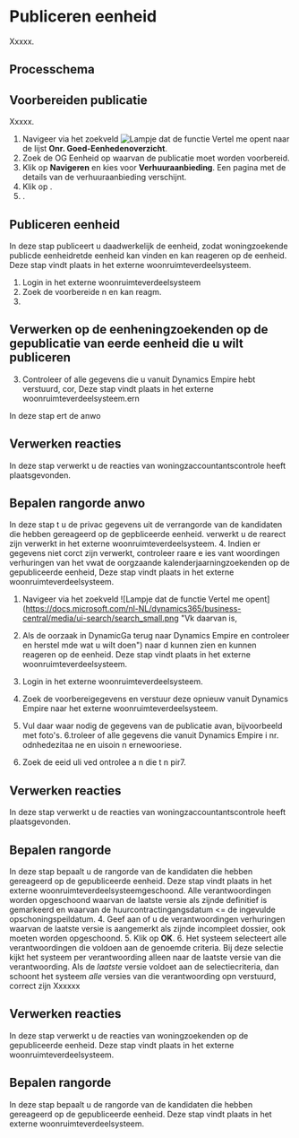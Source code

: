 # Publiceren eenheid

Xxxxx.   


## Processchema

## Voorbereiden publicatie  

Xxxxx. 

1. Navigeer via het zoekveld ![Lampje dat de functie Vertel me opent](https://docs.microsoft.com/nl-NL/dynamics365/business-central/media/ui-search/search_small.png "Vertel me wat u wilt doen") naar de lijst **Onr. Goed-Eenhedenoverzicht**.
2. Zoek de OG Eenheid op waarvan de publicatie moet worden voorbereid.
3. Klik op **Navigeren** en kies voor **Verhuuraanbieding**.  Een pagina met de details van de verhuuraanbieding verschijnt. 
4. Klik op . 
5. . 
 

## Publiceren eenheid 

In deze stap publiceert u daadwerkelijk de eenheid, zodat woningzoekende publicde eenheidretde eenheid kan vinden en kan reageren op de eenheid. Deze stap vindt plaats in het externe woonruimteverdeelsysteem.  

1. Login in het externe woonruimteverdeelsysteem 
2. Zoek de voorbereide n en kan reagm. 
2.  



## Verwerken op de eenheningzoekenden op de gepublicatie van eerde eenheid die u wilt publiceren 
3. Controleer of alle gegevens die u vanuit Dynamics Empire hebt verstuurd, cor, Deze stap vindt plaats in het externe woonruimteverdeelsysteem.ern 

In deze stap ert de anwo 


## Verwerken reacties  

In deze stap verwerkt u de reacties van woningzaccountantscontrole heeft plaatsgevonden. 
 


## Bepalen rangorde anwo 

In deze stap t u de privac gegevens uit de verrangorde van de kandidaten die hebben gereageerd op de gepbliceerde eenheid. verwerkt u de rearect zijn verwerkt in het externe woonruimteverdeelsysteem. 
4. Indien er gegevens niet corct zijn verwerkt, controleer raare e ies vant woordingen verhuringen van het vwat de oorgzaande kalenderjaarningzoekenden op de gepubliceerde eenheid, Deze stap vindt plaats in het externe woonruimteverdeelsysteem. 

1.  Navigeer via het zoekveld ![Lampje dat de functie Vertel me opent](https://docs.microsoft.com/nl-NL/dynamics365/business-central/media/ui-search/search_small.png "Vk daarvan is, 
5. Als de oorzaak in DynamicGa terug naar Dynamics Empire en controleer en herstel mde wat u wilt doen") naar d kunnen zien en kunnen reageren op de eenheid. Deze stap vindt plaats in het externe woonruimteverdeelsysteem.  

1.  Login in het externe woonruimteverdeelsysteem.
2. Zoek de voorbereigegevens en verstuur deze opnieuw vanuit Dynamics Empire naar het externe woonruimteverdeelsysteem. 
6. Vul daar waar nodig de gegevens van de publicatie avan, bijvoorbeeld met foto's. 
6.troleer of alle gegevens die vanuit Dynamics Empire i nr. odnhedezitaa ne en uisoin n ernewooriese.
2. Zoek de eeid uli ved ontrolee a n die t n pir7.  


## Verwerken reacties  

In deze stap verwerkt u de reacties van woningzaccountantscontrole heeft plaatsgevonden. 
 


## Bepalen rangorde  

In deze stap bepaalt u de rangorde van de kandidaten die hebben gereageerd op de gepubliceerde eenheid. Deze stap vindt plaats in het externe woonruimteverdeelsysteemgeschoond. Alle verantwoordingen worden opgeschoond waarvan de laatste versie als zijnde definitief is gemarkeerd en waarvan de huurcontractingangsdatum <= de ingevulde opschoningspeildatum. 
4. Geef aan of u de verantwoordingen verhuringen waarvan de laatste versie is aangemerkt als zijnde incompleet dossier, ook moeten worden opgeschoond. 
5. Klik op **OK**. 
6. Het systeem selecteert alle verantwoordingen die voldoen aan de genoemde criteria. Bij deze selectie kijkt het systeem per verantwoording alleen naar de laatste versie van die verantwoording. Als de *laatste* versie voldoet aan de selectiecriteria, dan schoont het systeem *alle* versies van die verantwoording opn verstuurd, correct zijn Xxxxxx 


## Verwerken reacties  

In deze stap verwerkt u de reacties van woningzoekenden op de gepubliceerde eenheid. Deze stap vindt plaats in het externe woonruimteverdeelsysteem. 


## Bepalen rangorde  

In deze stap bepaalt u de rangorde van de kandidaten die hebben gereageerd op de gepubliceerde eenheid. Deze stap vindt plaats in het externe woonruimteverdeelsysteem. 

<!--stackedit_data:
eyJoaXN0b3J5IjpbMTQ4Njk4NzAsLTUyNjkxODU3OSwxNzMwMj
UyNDU4LDE3ODY4OTA4NiwtMjAwMDkyNzQxMSwtNTAzMzMwMDA2
XX0=
-->